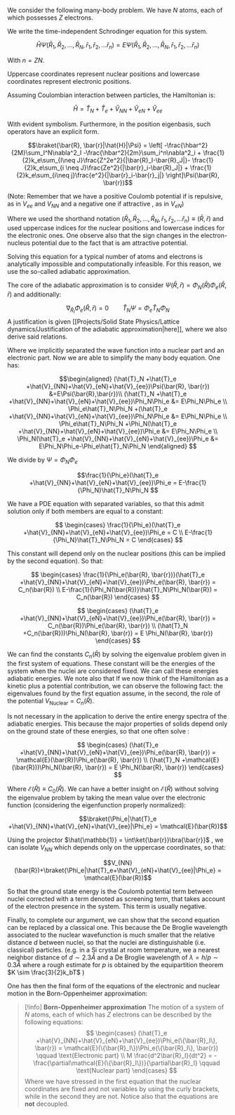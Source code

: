 We consider the following many-body problem. We have $N$ atoms, each of which possesses $Z$ electrons. 

We write the time-independent Schrodinger equation for this system.

$$\hat{H}\Psi(\bar{R}_1,\bar{R}_2,\dots,\bar{R}_N,\bar{r}_1,\bar{r}_2, \dots\bar{r}_n) = E\Psi(\bar{R}_1,\bar{R}_2,\dots,\bar{R}_N,\bar{r}_1,\bar{r}_2, \dots\bar{r}_n) $$

With $n=ZN$.

Uppercase coordinates represent nuclear positions and lowercase coordinates represent electronic positions. 

Assuming Coulombian interaction between particles, the Hamiltonian is:

$$\hat{H} = \hat{T}_N +\hat{T}_e +\hat{V}_{NN}+\hat{V}_{eN}+\hat{V}_{ee} $$

With evident symbolism. Furthermore, in the position eigenbasis, such operators have an explicit form.

$$\braket{\bar{R}, \bar{r}|\hat{H}|\Psi} = \left[ -\frac{\hbar^2}{2M}\sum_I^N\nabla^2_I -\frac{\hbar^2}{2m}\sum_i^n\nabla^2_i + \frac{1}{2}k_e\sum_{I\neq J}\frac{Z^2e^2}{|\bar{R}_I-\bar{R}_J|}- \frac{1}{2}k_e\sum_{i \neq J}\frac{Ze^2}{|\bar{r}_i-\bar{R}_J|} + \frac{1}{2}k_e\sum_{i\neq j}\frac{e^2}{|\bar{r}_i-\bar{r}_j|} \right]\Psi(\bar{R}, \bar{r})$$

(Note: Remember that we have a positive Coulomb potential if is repulsive, as in $V_{ee}$ and $V_{NN}$ and a negative one if attractive , as in $V_{eN}$)

Where we used the shorthand notation $(\bar{R}_1,\bar{R}_2,\dots,\bar{R}_N,\bar{r}_1,\bar{r}_2, \dots\bar{r}_n) \equiv (\bar{R},\bar{r})$ and used uppercase indices for the nuclear positions and lowercase indices for the electronic ones. One observe also that the sign changes in the electron-nucleus potential due to the fact that is am attractive potential.

Solving this equation for a typical number of atoms and electrons is analytically impossible and computationally infeasible. For this reason, we use the so-called adiabatic approximation. 

The core of the adiabatic approximation is to consider $\Psi(\bar{R},\bar{r}) = \Phi_N(\bar{R})\Phi_e(\bar{R}, \bar{r})$ and additionally:

$$\nabla_{\bar{R}_I} \Phi_e(\bar{R},\bar{r}) = 0 \qquad \hat{T}_N\Psi = \Phi_e\hat{T}_N\Phi_N $$
A justification is given [[Projects/Solid State Physics/Lattice dynamics/Justification of the adiabatic approximation|here]], where we also derive said relations.

Where we implicitly separated the wave function into a nuclear part and an electronic part.
Now we are able to simplify the many body equation. One has:

$$\begin{aligned}
(\hat{T}_N +\hat{T}_e +\hat{V}_{NN}+\hat{V}_{eN}+\hat{V}_{ee})\Psi(\bar{R}, \bar{r}) &=E\Psi(\bar{R},\bar{r})\\
(\hat{T}_N +\hat{T}_e +\hat{V}_{NN}+\hat{V}_{eN}+\hat{V}_{ee})\Phi_N\Phi_e &= E\Phi_N\Phi_e \\
\Phi_e\hat{T}_N\Phi_N +(\hat{T}_e +\hat{V}_{NN}+\hat{V}_{eN}+\hat{V}_{ee})\Phi_N\Phi_e &= E\Phi_N\Phi_e \\
\Phi_e\hat{T}_N\Phi_N +\Phi_N(\hat{T}_e +\hat{V}_{NN}+\hat{V}_{eN}+\hat{V}_{ee})\Phi_e &= E\Phi_N\Phi_e \\
\Phi_N(\hat{T}_e +\hat{V}_{NN}+\hat{V}_{eN}+\hat{V}_{ee})\Phi_e &= E\Phi_N\Phi_e-\Phi_e\hat{T}_N\Phi_N \end{aligned}
$$

We divide by $\Psi = \Phi_N\Phi_e$

$$\frac{1}{\Phi_e}(\hat{T}_e +\hat{V}_{NN}+\hat{V}_{eN}+\hat{V}_{ee})\Phi_e = E-\frac{1}{\Phi_N}\hat{T}_N\Phi_N $$

We have a PDE equation with separated variables, so that this admit solution only if both members are equal to a constant:

$$
\begin{cases}
\frac{1}{\Phi_e}(\hat{T}_e +\hat{V}_{NN}+\hat{V}_{eN}+\hat{V}_{ee})\Phi_e = C \\
E-\frac{1}{\Phi_N}\hat{T}_N\Phi_N = C
\end{cases}
$$

This constant will depend only on the nuclear positions (this can be implied by the second equation). So that:

$$
\begin{cases}
\frac{1}{\Phi_e(\bar{R}, \bar{r})}(\hat{T}_e +\hat{V}_{NN}+\hat{V}_{eN}+\hat{V}_{ee})\Phi_e(\bar{R}, \bar{r}) = C_n(\bar{R}) \\
E-\frac{1}{\Phi_N(\bar{R})}\hat{T}_N\Phi_N(\bar{R}) = C_n(\bar{R})
\end{cases}
$$

$$
\begin{cases}
(\hat{T}_e +\hat{V}_{NN}+\hat{V}_{eN}+\hat{V}_{ee})\Phi_e(\bar{R}, \bar{r}) = C_n(\bar{R})\Phi_e(\bar{R}, \bar{r}) \\
(\hat{T}_N +C_n(\bar{R}))\Phi_N(\bar{R}, \bar{r}) = E \Phi_N(\bar{R}, \bar{r})
\end{cases}
$$

We can find the constants $C_n(\bar{R})$ by solving the eigenvalue problem given in the first system of equations. These constant will be the energies of the system when the nuclei are considered fixed. We can call these energies adiabatic energies.
We note also that If we now think of the Hamiltonian as a kinetic plus a potential contribution, we can observe the following fact: the eigenvalues found by the first equation assume, in the second, the role of the potential $V_{\text{Nuclear}}=C_n(\bar{R})$.

Is not necessary in the application to derive the entire energy spectra of the adiabatic energies. This because the major properties of solids depend only on the ground state of these energies, so that one often solve :

$$
\begin{cases}
(\hat{T}_e +\hat{V}_{NN}+\hat{V}_{eN}+\hat{V}_{ee})\Phi_e(\bar{R}, \bar{r}) = \mathcal{E}(\bar{R})\Phi_e(\bar{R}, \bar{r}) \\
(\hat{T}_N +\mathcal{E}(\bar{R}))\Phi_N(\bar{R}, \bar{r}) = E \Phi_N(\bar{R}, \bar{r})
\end{cases}
$$

Where $\mathcal{E}(\bar{R}) \equiv C_0(\bar{R})$.
We can have a better insight on $\mathcal{E}(\bar{R})$ without solving the eigenvalue problem by taking the mean value over the electronic function (considering the eigenfunction properly normalized):

$$\braket{\Phi_e|\hat{T}_e +\hat{V}_{NN}+\hat{V}_{eN}+\hat{V}_{ee}|\Phi_e} = \mathcal{E}(\bar{R})$$

Using the projector $\hat{\mathbb{1}} = \int\ket{\bar{r}}\bra{\bar{r}}$ , we can isolate $V_{NN}$ which depends only on the uppercase coordinates, so that:

$$V_{NN}(\bar{R})+\braket{\Phi_e|\hat{T}_e+\hat{V}_{eN}+\hat{V}_{ee}|\Phi_e} = \mathcal{E}(\bar{R})$$

So that the ground state energy is the Coulomb potential term between nuclei corrected with a term denoted as screening term, that takes account of the electron presence in the system. This term is usually negative.

Finally, to complete our argument, we can show that the second equation can be replaced by a classical one.
This because the De Broglie wavelength associated to the nuclear wavefunction is much smaller that the relative distance $d$ between nuclei, so that the nuclei are distinguishable (i.e. classical) particles.
(e.g. in a Si crystal at room temperature, we a nearest neighbor distance of $d \sim 2.3 \mathring{A}$ and a De Broglie wavelength of $\lambda = h/p \sim 0.3 \mathring{A}$ where a rough estimate for $p$ is obtained by the equipartition theorem $K \sim \frac{3}{2}k_bT$  )

One has then the final form of the equations of the electronic and nuclear motion in the Born-Oppenheimer approximation:

>[!info] **Born-Oppenheimer approximation**
>The motion of a system of $N$ atoms, each of which has $Z$ electrons can be described by the following equations:
>$$ \begin{cases}
(\hat{T}_e +\hat{V}_{NN}+\hat{V}_{eN}+\hat{V}_{ee})\Phi_e(\{\bar{R}_I\}, \bar{r}) = \mathcal{E}(\{\bar{R}_I\})\Phi_e(\{\bar{R}_I\}, \bar{r}) \qquad \text{Electronic part} \\
M \frac{d^2\bar{R}_I}{dt^2} = -\frac{\partial\mathcal{E}(\{\bar{R}_I\})}{\partial\bar{R}_I} \qquad \text{Nuclear part}
\end{cases} $$
Where we have stressed in the first equation that the nuclear coordinates are fixed and not variables by using the curly brackets, while in the second they are not.
Notice also that the equations are **not** decoupled.

